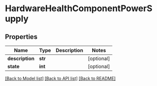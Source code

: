 # HardwareHealthComponentPowerSupply

## Properties
Name | Type | Description | Notes
------------ | ------------- | ------------- | -------------
**description** | **str** |  | [optional] 
**state** | **int** |  | [optional] 

[[Back to Model list]](../README.md#documentation-for-models) [[Back to API list]](../README.md#documentation-for-api-endpoints) [[Back to README]](../README.md)


